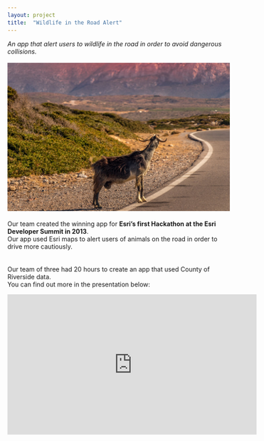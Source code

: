 ```yaml
---
layout: project
title:  "Wildlife in the Road Alert"
---
```

_An app that alert users to wildlife in the road in order to avoid dangerous collisions._<br/><br/>
<img src="/images/projects/wildlife-alert.jpg" alt="mapping with friends over coffee" width="500">
<br/><br/>
Our team created the winning app for **Esri’s first Hackathon at the Esri Developer Summit in 2013**.  <br/>Our app used Esri maps to alert users of animals on the road in order to drive more cautiously.  
<br/><br/>Our team of three had 20 hours to create an app that used County of Riverside data.  <br/>You can find out more in the presentation below:

<iframe width="560" height="315" src="https://www.youtube.com/embed/FUmRu-l_8aw" frameborder="0" allow="autoplay; encrypted-media" allowfullscreen></iframe>

<br/>